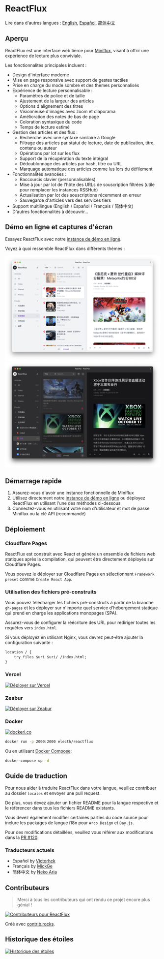 # ReactFlux

Lire dans d'autres langues : [English](../README.md), [Español](README.es-ES.md), [简体中文](README.zh-CN.md)

## Aperçu

ReactFlux est une interface web tierce pour [Miniflux](https://github.com/miniflux/v2), visant à offrir une expérience de lecture plus conviviale.

Les fonctionnalités principales incluent :

- Design d'interface moderne
- Mise en page responsive avec support de gestes tactiles
- Prise en charge du mode sombre et des thèmes personnalisés
- Expérience de lecture personnalisable :
  - Paramètres de police et de taille
  - Ajustement de la largeur des articles
  - Options d'alignement des titres
  - Visionneuse d'images avec zoom et diaporama
  - Amélioration des notes de bas de page
  - Coloration syntaxique du code
  - Temps de lecture estimé
- Gestion des articles et des flux :
  - Recherche avec une syntaxe similaire à Google
  - Filtrage des articles par statut de lecture, date de publication, titre, contenu ou auteur
  - Opérations par lot sur les flux
  - Support de la récupération du texte intégral
  - Dédoublonnage des articles par hash, titre ou URL
  - Marquage automatique des articles comme lus lors du défilement
- Fonctionnalités avancées :
  - Raccourcis clavier (personnalisables)
  - Mise à jour par lot de l'hôte des URLs de souscription filtrées (utile pour remplacer les instances RSSHub)
  - Actualisation par lot des souscriptions récemment en erreur
  - Sauvegarde d'articles vers des services tiers
- Support multilingue (English / Español / Français / 简体中文)
- D'autres fonctionnalités à découvrir...

## Démo en ligne et captures d'écran

Essayez ReactFlux avec notre [instance de démo en ligne](https://reactflux.pages.dev).

Voyez à quoi ressemble ReactFlux dans différents thèmes :

![Mode Clair](images/light.png)
![Mode Sombre](images/dark.png)

## Démarrage rapide

1. Assurez-vous d'avoir une instance fonctionnelle de Miniflux
2. Utilisez directement notre [instance de démo en ligne](https://reactflux.pages.dev) ou déployez ReactFlux en utilisant l'une des méthodes ci-dessous
3. Connectez-vous en utilisant votre nom d'utilisateur et mot de passe Miniflux ou la clé API (recommandé)

## Déploiement

### Cloudflare Pages

ReactFlux est construit avec React et génère un ensemble de fichiers web statiques après la compilation, qui peuvent être directement déployés sur Cloudflare Pages.

Vous pouvez le déployer sur Cloudflare Pages en sélectionnant `Framework preset` comme `Create React App`.

### Utilisation des fichiers pré-construits

Vous pouvez télécharger les fichiers pré-construits à partir de la branche `gh-pages` et les déployer sur n'importe quel service d'hébergement statique qui prend en charge les applications monopages (SPA).

Assurez-vous de configurer la réécriture des URL pour rediriger toutes les requêtes vers `index.html`.

Si vous déployez en utilisant Nginx, vous devrez peut-être ajouter la configuration suivante :

```nginx
location / {
    try_files $uri $uri/ /index.html;
}
```

### Vercel

[![Déployer sur Vercel](https://vercel.com/button)](https://vercel.com/import/project?template=https://github.com/electh/ReactFlux)

### Zeabur

[![Déployer sur Zeabur](https://zeabur.com/button.svg)](https://zeabur.com/templates/OKXO3W)

### Docker

[![dockeri.co](https://dockerico.blankenship.io/image/electh/reactflux)](https://hub.docker.com/r/electh/reactflux)

```bash
docker run -p 2000:2000 electh/reactflux
```

Ou en utilisant [Docker Compose](docker-compose.yml):

```bash
docker-compose up -d
```

## Guide de traduction

Pour nous aider à traduire ReactFlux dans votre langue, veuillez contribuer au dossier `locales` et envoyer une pull request.

De plus, vous devez ajouter un fichier README pour la langue respective et le référencer dans tous les fichiers README existants.

Vous devez également modifier certaines parties du code source pour inclure les packages de langue i18n pour `Arco Design` et `Day.js`.

Pour des modifications détaillées, veuillez vous référer aux modifications dans la [PR #120](https://github.com/electh/ReactFlux/pull/120).

### Traducteurs actuels

- Español by [Victorhck](https://github.com/victorhck)
- Français by [MickGe](https://github.com/MickGe)
- 简体中文 by [Neko Aria](https://github.com/NekoAria)

## Contributeurs

> Merci à tous les contributeurs qui ont rendu ce projet encore plus génial !

<a href="https://github.com/electh/ReactFlux/graphs/contributors">
  <img src="https://contrib.rocks/image?repo=electh/ReactFlux" alt="Contributeurs pour ReactFlux" />
</a>

Créé avec [contrib.rocks](https://contrib.rocks).

## Historique des étoiles

[![Historique des étoiles](https://starchart.cc/electh/ReactFlux.svg)](https://starchart.cc/electh/ReactFlux)
